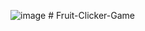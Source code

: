 ![image](https://github.com/user-attachments/assets/bd5b0aa6-ad74-40ad-99ed-77dcb0cdca33)
#   F r u i t - C l i c k e r - G a m e  
 